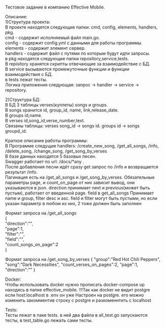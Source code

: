 Тестовое задание в компанию Effective Mobile.<br/>

Описание:<br/>
1)Структура проекта:<br/>
В проекте находятся следующие папки: cmd, config, elements, handlers, pkg.<br/>
cmd - содержит исполняемый файл main.go.<br/>
config - содержит config.yml с данными для работы программы.<br/>
elements - содержит элемент сервер.<br/>
handlers - содержит файл с путями по которым будут идти запросы.<br/>
в pkg находятся следующие папки repository,service,tests.<br/>
В repisitory хранятся скрипты отвечающие за взаимодействие с БД.<br/>
В service вызываются промежуточные функции и функции взаимодействия с БД.<br/>
в tests лежат тесты.<br/>
Логика приложения следующая: запрос -> handler -> service -> repository.<br/>

2)Структура БД:<br/>
В БД 3 таблицы verses(куплеты) songs и groups.<br/>
В songs хранится id, group_id, name, link,release_date.<br/>
В groups id,name.<br/>
В verses id,song_id,verse_number,text.<br/>
Связаны таблицы: verses song_id -> songs id. groups id -> songs groupd_id.<br/>

Краткое описание работы программы:<br/>
В Программе следущие handlers: /create_new_song, /get_all_songs, /info, /delete_song, /change_song, /get_song_by_verses<br/>
В базе данных находятся 5 базовых песен.<br/>
Swagger работает по url: /docs/*any .<br/>
После добавления песни идёт сразу get запрос по /info и возвращается результат /info.<br/>
Пагинация есть на /get_all_songs и /get_song_by_verses. Обязательные параметры page, и count_on_page от них зависит вывод,
они указываются в json. direction принимает next и previous(может быть пустым), работает от введенной page. field в get_all_songs 
Принимает name и group, filter desc и asc. field и filter могут быть пустыми, но если указан параметр в любом из них, 2 тоже должен
быть заполнен<br/>

Формат запроса на /get_all_songs<br/>
{<br/>
  "direction":"",<br/>
  "page":1,<br/>
  "filter":"",<br/>
  "field":"",<br/>
  "count_songs_on_page":2<br/>
}<br/>

Формат запроса на /get_song_by_verses
{
   "group":"Red Hot Chili Peppers",
   "song":"Dark Necessities",
   "count_verses_on_pages":2,
   "page":1,
   "direction":""
}

Docker:<br/>
Чтобы использовать docker нужно прописать docker-compose up находясь в папке effective_mobile. !!!Так как docker не видит postgre если host:localhost  в .env он уже
Настроен на postgre. его можно изменить закомментив строку с postgre и разкоменнтить с localhost<br/>

Tests:<br/>
Тесты лежат в паке tests. в ней два файла в all_test.go запускаются тесты, в test_table.go лежать сами тесты.<br/>
